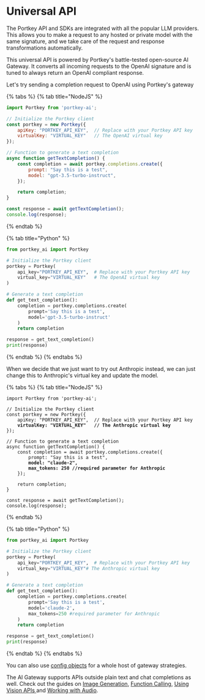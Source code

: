# Universal API

The Portkey API and SDKs are integrated with all the popular LLM providers. This allows you to make a request to any hosted or private model with the same signature, and we take care of the request and response transformations automatically.

This universal API is powered by Portkey's battle-tested open-source AI Gateway. It converts all incoming requests to the OpenAI signature and is tuned to always return an OpenAI compliant response.

Let's try sending a completion request to OpenAI using Portkey's gateway

{% tabs %}
{% tab title="NodeJS" %}
```javascript
import Portkey from 'portkey-ai';

// Initialize the Portkey client
const portkey = new Portkey({
    apiKey: "PORTKEY_API_KEY",  // Replace with your Portkey API key
    virtualKey: "VIRTUAL_KEY"   // The OpenAI virtual key
});

// Function to generate a text completion
async function getTextCompletion() {
    const completion = await portkey.completions.create({
        prompt: "Say this is a test",
        model: "gpt-3.5-turbo-instruct",
    });

    return completion;
}

const response = await getTextCompletion();
console.log(response);
```
{% endtab %}

{% tab title="Python" %}
```python
from portkey_ai import Portkey

# Initialize the Portkey client
portkey = Portkey(
    api_key="PORTKEY_API_KEY",  # Replace with your Portkey API key
    virtual_key="VIRTUAL_KEY"   # The OpenAI virtual key
)

# Generate a text completion
def get_text_completion():
    completion = portkey.completions.create(
        prompt='Say this is a test',
        model='gpt-3.5-turbo-instruct'
    )
    return completion

response = get_text_completion()
print(response)
```
{% endtab %}
{% endtabs %}

When we decide that we just want to try out Anthropic instead, we can just change this to Anthropic's virtual key and update the model.

{% tabs %}
{% tab title="NodeJS" %}
<pre class="language-javascript"><code class="lang-javascript">import Portkey from 'portkey-ai';

// Initialize the Portkey client
const portkey = new Portkey({
    apiKey: "PORTKEY_API_KEY",  // Replace with your Portkey API key
<strong>    virtualKey: "VIRTUAL_KEY"   // The Anthropic virtual key
</strong>});

// Function to generate a text completion
async function getTextCompletion() {
    const completion = await portkey.completions.create({
        prompt: "Say this is a test",
<strong>        model: "claude-2",
</strong><strong>        max_tokens: 250 //required parameter for Anthropic
</strong>    });

    return completion;
}

const response = await getTextCompletion();
console.log(response);
</code></pre>
{% endtab %}

{% tab title="Python" %}
```python
from portkey_ai import Portkey

# Initialize the Portkey client
portkey = Portkey(
    api_key="PORTKEY_API_KEY",  # Replace with your Portkey API key
    virtual_key="VIRTUAL_KEY"# The Anthropic virtual key
)

# Generate a text completion
def get_text_completion():
    completion = portkey.completions.create(
        prompt='Say this is a test',
        model='claude-2',
        max_tokens=250 #required parameter for Anthropic
    )
    return completion

response = get_text_completion()
print(response)
```
{% endtab %}
{% endtabs %}

You can also use [config objects](configs.md) for a whole host of gateway strategies.

The AI Gateway supports APIs outside plain text and chat completions as well. Check out the guides on [Image Generation](multimodal-capabilities/image-generation.md), [Function Calling](multimodal-capabilities/function-calling.md), [Using Vision APIs ](multimodal-capabilities/vision.md)and [Working with Audio](broken-reference).
